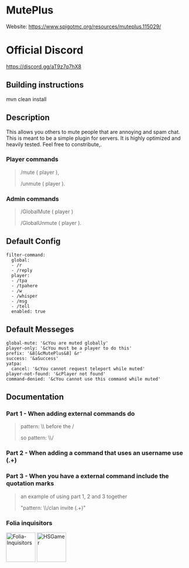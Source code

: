 # MutePlus
Website: https://www.spigotmc.org/resources/muteplus.115029/

# Official Discord 

https://discord.gg/aT9z7q7hX8

## Building instructions

mvn clean install
 
## Description

This allows you others to mute people that are annoying and spam chat. This is meant to be a simple plugin for servers. It is highly optimized and heavily tested. Feel free to constribute,.

### Player commands 

> /mute ( player ), 
>
> /unmute ( player ).

### Admin commands 
> /GlobalMute ( player )
>
> /GlobalUnmute ( player ).

## Default Config

```
filter-command:
  global:
  - /r
  - /reply
  player:
  - /tpa
  - /tpahere
  - /w
  - /whisper
  - /msg
  - /tell
  enabled: true
```

## Default Messeges

```
global-mute: '&cYou are muted globally'
player-only: '&cYou must be a player to do this'
prefix: '&8[&cMutePlus&8] &r'
success: '&aSuccess'
yatpa:
  cancel: '&cYou cannot request teleport while muted'
player-not-found: '&cPlayer not found'
command-denied: '&cYou cannot use this command while muted'
```

## Documentation

### Part 1 - When adding external commands do 
> 
> pattern: \\\\ before the /
> 
> so pattern: \\\\/

### Part 2 - When adding a command that uses an username use (.+) 

### Part 3 - When you have a external command include the quotation marks
> 
> an example of using part 1, 2 and 3 together 
>
> "pattern: \\\\/clan invite (.+)" 

### Folia inquisitors

[<img src="https://github.com/Folia-Inquisitors.png" width=80 alt="Folia-Inquisitors">](https://github.com/orgs/Folia-Inquisitors/repositories)
[<img src="https://github.com/HSGamer.png" width=80 alt="HSGamer">](https://github.com/HSGamer)
